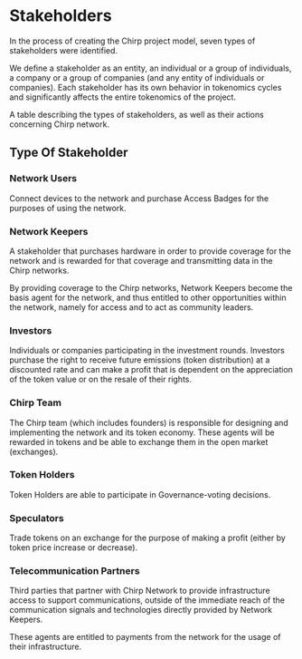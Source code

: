 # Stakeholders

In the process of creating the Chirp project model, seven types of stakeholders were identified.

We define a stakeholder as an entity, an individual or a group of individuals, a company or a group of companies (and any entity of individuals or companies). Each stakeholder has its own behavior in tokenomics cycles and significantly affects the entire tokenomics of the project.

A table describing the types of stakeholders, as well as their actions concerning Chirp network.

## Type Of Stakeholder

### Network Users

Connect devices to the network and purchase Access Badges for the purposes of using the network.

### Network Keepers

A stakeholder that purchases hardware in order to provide coverage for the network and is rewarded for that coverage and transmitting data in the Chirp networks.

By providing coverage to the Chirp networks, Network Keepers become the basis agent for the network, and thus entitled to other opportunities within the network, namely for access and to act as community leaders.

### Investors

Individuals or companies participating in the investment rounds. Investors purchase the right to receive future emissions (token distribution) at a discounted rate and can make a profit that is dependent on the appreciation of the token value or on the resale of their rights.

### Chirp Team

The Chirp team (which includes founders) is responsible for designing and implementing the network and its token economy. These agents will be rewarded in tokens and be able to exchange them in the open market (exchanges).

### Token Holders

Token Holders are able to participate in Governance-voting decisions.

### Speculators

Trade tokens on an exchange for the purpose of making a profit (either by token price increase or decrease).

### Telecommunication Partners

Third parties that partner with Chirp Network to provide infrastructure access to support communications, outside of the immediate reach of the communication signals and technologies directly provided by Network Keepers.

These agents are entitled to payments from the network for the usage of their infrastructure.
